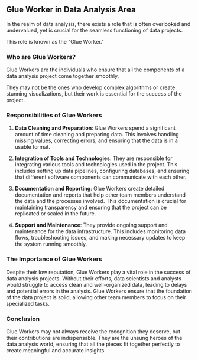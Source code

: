 ## Glue Worker in Data Analysis Area

In the realm of data analysis, there exists a role that is often overlooked and undervalued, 
yet is crucial for the seamless functioning of data projects. 

This role is known as the "Glue Worker."



### Who are Glue Workers?

Glue Workers are the individuals who ensure that all the components of a data analysis project come together smoothly. 

They may not be the ones who develop complex algorithms or create stunning visualizations, 
but their work is essential for the success of the project.


### Responsibilities of Glue Workers

1. **Data Cleaning and Preparation**: Glue Workers spend a significant amount of time cleaning and preparing data. This involves handling missing values, correcting errors, and ensuring that the data is in a usable format.

2. **Integration of Tools and Technologies**: They are responsible for integrating various tools and technologies used in the project. This includes setting up data pipelines, configuring databases, and ensuring that different software components can communicate with each other.

3. **Documentation and Reporting**: Glue Workers create detailed documentation and reports that help other team members understand the data and the processes involved. This documentation is crucial for maintaining transparency and ensuring that the project can be replicated or scaled in the future.

4. **Support and Maintenance**: They provide ongoing support and maintenance for the data infrastructure. This includes monitoring data flows, troubleshooting issues, and making necessary updates to keep the system running smoothly.

### The Importance of Glue Workers

Despite their low reputation, Glue Workers play a vital role in the success of data analysis projects. Without their efforts, data scientists and analysts would struggle to access clean and well-organized data, leading to delays and potential errors in the analysis. Glue Workers ensure that the foundation of the data project is solid, allowing other team members to focus on their specialized tasks.

### Conclusion

Glue Workers may not always receive the recognition they deserve, but their contributions are indispensable. They are the unsung heroes of the data analysis world, ensuring that all the pieces fit together perfectly to create meaningful and accurate insights.
